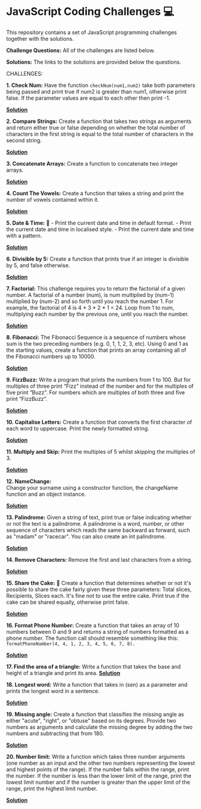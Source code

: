 # JavaScript Coding Challenges :computer:
This repository contains a set of JavaScript programming challenges together with the solutions.

**Challenge Questions:**
All of the challenges are listed below.

**Solutions:**
The links to the solutions are provided below the questions.

CHALLENGES:
   
**1. Check Num:**
    Have the function ```checkNum(num1,num2)``` take both parameters being passed and print true if num2 is greater than num1, otherwise print false.
    If the parameter values are equal to each other then print -1.
    
 **[Solution](https://github.com/RahniKaurBansal/JS-Challenges/blob/master/CheckNums.js)**

**2. Compare Strings:**
    Create a function that takes two strings as arguments and return either true or false 
    depending on whether the total number of characters in the first string is equal to the 
    total number of characters in the second string.
    
**[Solution](https://github.com/RahniKaurBansal/JS-Challenges/blob/master/CompareStrings.js)**

**3. Concatenate Arrays:**
   Create a function to concatenate two integer arrays.

**[Solution](https://github.com/RahniKaurBansal/JS-Challenges/blob/master/ConcatenateArrays.js)**

**4. Count The Vowels:**
    Create a function that takes a string and print the number of vowels contained within it.
    
   **[Solution](https://github.com/RahniKaurBansal/JS-Challenges/blob/master/VowelCount.js)**
    
**5. Date & Time:** :date:
    - Print the current date and time in default format.
    - Print the current date and time in localised style.
    - Print the current date and time with a pattern.
 
 **[Solution](https://github.com/RahniKaurBansal/JS-Challenges/blob/master/DateTime.js)**
 
**6. Divisible by 5:**
    Create a function that prints true if an integer is divisible by 5, and false otherwise.
    
   **[Solution](https://github.com/RahniKaurBansal/JS-Challenges/blob/master/DivisibleBy5.js)**

**7. Factorial:**
    This challenge requires you to return the factorial of a given number. A factorial of a number 
    (num), is num multiplied by (num-1) multiplied by (num-2) and so forth until you reach the number 1. 
    For example, the factorial of 4 is 4 * 3 * 2 * 1 = 24. Loop from 1 to num, multiplying each number by 
    the previous one, until you reach the number.
    
  **[Solution](https://github.com/RahniKaurBansal/JS-Challenges/blob/master/Factorial.js)**
 
**8. Fibonacci:**
    The Fibonacci Sequence is a sequence of numbers whose sum is the two preceding numbers (e.g. 0, 1, 1, 2, 3, etc). 
    Using 0 and 1 as the starting values, create a function that prints an array containing all of the Fibonacci 
    numbers up to 10000.
    
**[Solution](https://github.com/RahniKaurBansal/JS-Challenges/blob/master/Fibonacci.js)**

**9. FizzBuzz:**
    Write a program that prints the numbers from 1 to 100. But for multiples of three print “Fizz” instead of 
    the number and for the multiples of five print “Buzz”. For numbers which are multiples of both three and five 
    print “FizzBuzz”.
   
 **[Solution](https://github.com/RahniKaurBansal/JS-Challenges/blob/master/FizzBuzz.js)**

**10. Capitalise Letters:**
    Create a function that converts the first character of each word to uppercase. Print the newly formatted string.
    
   **[Solution](https://github.com/RahniKaurBansal/JS-Challenges/blob/master/CapitaliseEveryLetter.js)**
    
**11. Multiply and Skip:**
    Print the multiples of 5 whilst skipping the multiples of 3.
    
   **[Solution](https://github.com/RahniKaurBansal/JS-Challenges/blob/master/MultiplySkip.js)**
    
**12. NameChange:**    
    Change your surname using a constructor function, the changeName function and an object instance.
    
  **[Solution](https://github.com/RahniKaurBansal/JS-Challenges/blob/master/NameChange.js)**
   
**13. Palindrome:**
    Given a string of text, print true or false indicating whether or not the text is a palindrome. 
    A palindrome is a word, number, or other sequence of characters which reads the same backward as forward, 
    such as "madam" or "racecar". You can also create an int palindrome.
    
   **[Solution](https://github.com/RahniKaurBansal/JS-Challenges/blob/master/Palindrome.js)**

**14. Remove Characters:**
    Remove the first and last characters from a string.
    
   **[Solution](https://github.com/RahniKaurBansal/JS-Challenges/blob/master/RemoveChars.js)**
    
**15. Share the Cake:** :cake:
    Create a function that determines whether or not it's possible to share the cake fairly given these three
    parameters:
    Total slices, Recipients, Slices each.
    It's fine not to use the entire cake.
    Print true if the cake can be shared equally, otherwise print false.  
    
   **[Solution](https://github.com/RahniKaurBansal/JS-Challenges/blob/master/SplitCake.js)**

**16. Format Phone Number:**
Create a function that takes an array of 10 numbers between 0 and 9 and returns a string of numbers formatted as a phone number. 
The function call should resemble something like this: ```formatPhoneNumber(4, 4, 1, 2, 3, 4, 5, 6, 7, 8).```

**[Solution](https://github.com/RahniKaurBansal/JS-Challenges/blob/master/FormatPhoneNumber.js)**

**17. Find the area of a triangle:**
    Write a function that takes the base and height of a triangle and print its area.
**[Solution](https://github.com/RahniKaurBansal/JS-Challenges/blob/master/AreaOfTriangle.js)**

**18. Longest word:**
Write a function that takes in (sen) as a parameter and prints the longest word in a sentence.

**[Solution](https://github.com/RahniKaurBansal/JS-Challenges/blob/master/LongestWord.js)**

**19. Missing angle:**
Create a function that classifies the missing angle as either "acute", "right", or "obtuse" based on its degrees. Provide two numbers as arguments and calculate the missing degree by adding the two numbers and subtracting that from 180.

**[Solution](https://github.com/RahniKaurBansal/JS-Challenges/blob/master/missingAngle.js)**

**20. Number limit:**
Write a function which takes three number arguments (one number as an input and the other two numbers representing the lowest and highest points of the range). If the number falls within the range, print the number.
If the number is less than the lower limit of the range, print the lowest limit number and if the number is greater than the upper limit of the range, print the highest limit number.

**[Solution](https://github.com/RahniKaurBansal/JS-Challenges/blob/master/limitNumValue.js)**

